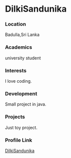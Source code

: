 # DilkiSandunika
### Location

Badulla,Sri Lanka

### Academics

university student

### Interests

I love coding.

### Development

Small project in java.

### Projects

Just toy project.

### Profile Link

[DilkiSandunika](https://github.com/DilkiSandunika)

